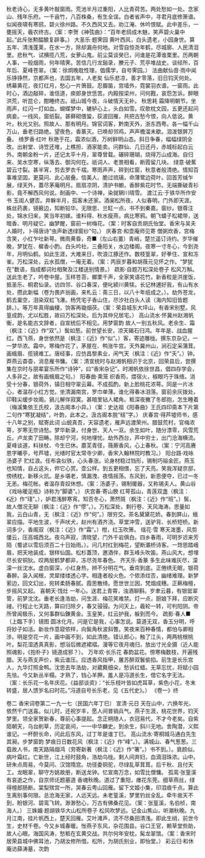 <!-- { "loadSidebar": true } -->
秋老诗心，无多黄叶敲窗雨。荒池半月过重阳，人比青荷苦。两处愁如一处。念家山、残年乐府。一千亩竹，八百株桑，有生全误。白者省声中，寻君月底修箫谱。似闻夜啸有寒鸱，碧火徐州路。不久西风又去。劝江淹、休吟恨赋。此中差乐，一甕摇天，羲农终古。（案：李贺《神弦曲》：“百年老鸱成木魅，笑声碧火巢中起。”此斥张勲醖酿复辟事。）
大圣乐·题霁园
黄叶西风，白头遗老，小园身世。算五年、清浅蓬莱，在水一方，除却漏舟何地。对雪自惊尧年鹤，尽城廓、人民清泪里。悲秋气、试横揽八荒，女萝山鬼。前尘莫谈癸巳，问谁是花潭谁栗里。历两朝人事，一般烟雨，何年晴霁。苦信几行龙谿录，賸元子、荒亭堆战史。谈经所，百年后、夏峰苍翠。（案：徐炯晚耽性理，倡儒学，自号霁园。）
法曲献仙音·雨中闻乐铮铮然，京都声也，去国五年，人老矣
仙乐悲凉，善才零落，旧日钧天何处。绣幕黄花，夜灯红月，愁心一片箫鼓。忍擫笛，宫墙外，霓裳羽衣谱。一窗雨。此时心，酒边敲碎，谁信道，庾郎身世恁苦。内殿按梁州，问何戡，哀怨怎诉。醉眼洪荒，听昆仑，酣睡终古。祇山城今夜，斗破情天无补。
秋思耗
霜降明朝节。坐雨声，红闪一灯如血。蝴蝶梦中，辘轳心上，头白如雪。叹欹枕文园，五更还起问病妾。一线风，窗纸裂。甚藓砌偎蛩，荻波回雁，共把古愁今恨，向人低说。黄叶。秋光又别。照故人、那有明月。锦官词客，黔南天外，浙东西粤。各一幅千山万山，垂老归路绝。望夜色，香篆灭。已唤却邻鸡，声声檐溜未歇。泪泼银屏万叠。
绮罗香·红叶
秋艳于花，霜浓似酒，万树鲜明山态。斜日争春，幅幅绿阴全改。出射堂、诗笠还堆，上樵担、酒家能卖。问群仙、几日还丹，赤城标起白云外。南朝金粉一片，还记太平十月，翠尊曾载。碾碎珊瑚，烧得万山成海。自归来、吴水空寒，纵落去、御沟何在。祇词人、老景相看，断霞留几块。
绿意·破蕉
碧云寸裂。甚半宵，剪去罗衣千褶。寒雨声声，碎到红窗，秋意者般清绝。情知百事难坚固，更莫问、此心层叠。信美人、脆过琉璃，命薄鹭边荷叶。回首芳缄乍展，绿天外，蓋尽茅庵明月。扇扇凉阴，清护书幮，香醉紫花时节。无端撕破青衫影，竟不解西风何说。耐画中、一个诗禅，染就辋川晴雪。
渡江云·于铁华所作安书
玉闺人健否。井榦半月，孤客未还家。酒阑松所夜，人似春明，门外即天涯。蛛丝药裹，镜籢边，知断铅华。无限思、兰缸一点，书不到秦嘉。窗纱。银尊注处，锦水归来，笑当年初嫁。谁料得、秋水瘦燕，病比寒鸦。朝飞蟢子松裙带，送暗香、明月疑它。幽梦醒，窗前一树梅花。（案：时客自贡胡氏怡堂。香宋与吴夫人婚时，卜得唐诗“虫声新透绿窗纱”句。）
庆春宫·和壶庵师见寄
僧粥炊香，宫梅含笑，小红乍吐新萼。微雨黄昏，奇■（左山右畺）青峭，楚兰遥订诗约。岁华催晚，梦犹在、樨香小酌。白头吟社，三叠阳关，水边楼阁。夜寒一寸冬心，今到尧年，月明仙鹤。如此生涯，大难来日，吹浪江豚还作。数枝篁翠，好拳住、宣和冻雀。万松深处，云水孤僧，一庵无着。（案：丙辰岁暮和胡薇元见怀之作。“梦犹在”数语，指成都词社相聚及江楼送别情景。）
疏影·自题万松深处卷子
松风万斛。送此生老了，吟卷中屋。玉样苍苔，榔栗千声，全家笑语花竹。新香粒是洪崖饭，抵圣乐、桐君仙录。访四邻、谷口春深，便叱颍川黄犊。长记林逋好我，有山有水处，攒此新幅（卷为畏庐翁画，来札云：斋三日，以八十年纸成之。）。劫外苍龙，鹤去巢空，泪染双虹飞瀑。杨凭宅子香山住，尽汐社白头人读（海内知旧皆题辞。）。等万年真得幽棲，饷客再锄烟茯。（案：荣县城东大坪山，有香宋别墅。风篁成韵，尤以松胜，故曰万松深处。后为其仲兄居宅。）
高山流水·怀冀州赵湘帆衡，是名能古文辞者，自宣统后不相见。用梦窗韵
故人一别五秋风。老余生、霜（枫注：《近》作“双”。）鬓如葱。前世望长安，凉天碣石归鸿。年年是、战血腥红。西飞燕，身世依然是（枫注：《近》作“似”。）客，寄迹雕栊。撰东京杂记，一一梦华浓。霜中。寒梅作花了，茅屋在、鸭涨牛宫。天外冀州山，涧石定采蒲茸。画蛾眉、揽镜难工。唐经事，应仿昌黎素业，闲气天（枫注：《近》作“夭”。）钟。莽燕云杳杳，消息雁书慵。（案：清宣统时与赵湘帆相识于北京，回荣县后，尝撰集在京时与朋辈宴乐所作“诗钟”，曰“香宋杂记”。时湘帆依徐世昌，倡四存学会，人多非之，故有画蛾眉之句。）
阳春曲·熏笼
织香筠，煨宿火，椒眼巧于珠络。消受十分春，银荷外，镇日相守翠云幕。不成孤酌。新上脸桃花浓萼。同是一片冰心，者温存小红方觉。坐清漏南宫，罗巾单薄。谁化得春冰泪落。窗前余灰拨处，印鞋尖缓步妆阁。猧儿解伴寂寞。甚暗里钻人裙角。秪深夜撇了冬郎抱，怎生睡着（梅溪集依王氏校，汲古阁本小异。）（案：史达祖《阳春曲》王氏四印斋本下片第二句作“寒犹凝结”，叶韵，此本之。汲古阁本脱“结”字。）
庆春宫·得芦墟师书，感十八年之别，赋寄此词
山蜕真吾，天容遗老，雁声远渡荣州。腊鼓荒村，官梅浓萼，岁寒无奈诗愁。梦华新录，付身世、天人一沤。余生如叶，随分漂零，风雪荒丘。卢龙卖了田畴。除却宁河，何地埋忧。劫外西台，芦中穷士，出门沧海横流。夏峰谈道，料扶杖、今生已休。蘼芜青径，薇蕨香风，心上春秋。（案：宁河高赓恩字曦亭，号芦墟，光绪时官太常寺少卿，香宋入翰林院时教习。）
阳台路·戏咏汤婆子
贮红浪。任布衾似铁，心头春涨。论身材稳过铛形，锡制巧镕金匠。燕玉也知情，自占这头，侭它心赏。壶公样。到五更相偎，忘了天亮。笑我浑疑京邸，傍绣枕，新移火炕。是乡堪老，慎漏洩、夜情摇荡。东风到，新恩便夺，已过一冬无恙。梅花帐。者温存青奴休想。（案：汤婆子，锡制暖器，又称锡夫人。黄山谷《戏咏暖足瓶》诗称为“脚婆”。）
庆宫春·寄山腴
红萼孤山，青莲双盏（枫注：《近》作“琖”。），妒君浅醉寒宵。知否冬心，萧然斑（枫注：《近》作“班”。）鬓，故人僧况无聊（枫注：《近》作“憀”。）。万松深处，剩行卷、天风海涛。思量如我，云白山青，无（枫注：《近》作“何”。）限穷交。茶名黛黛花娇。春到屏山，蛾翠应描。平地生波，千声吠犬，赵州有酒齐浇。草堂冲雪，送驴背、长桥短桥。新词多少，香阁双（枫注：《近》作“霜”。）柑，红玉吹箫。
瑶花·雪
寒天泼墨，风剪僵云，压高城西北。夜乌声寂，清晓望，门外千岩俱白。四乡春雨，可明岁迟来芳陌（蜀谚以雪后须百二十日始雨。）。问几村红到梅花，望断灞桥诗客。一筇思踏峨眉，把天地装成，银样仙国。松杉蓋顶，邀酒伴，群玉峰头吹笛。燕山风大，想埋尽长安铜狄。叹两层鹤梦都非，冻尽尧年春色。
齐天乐·香篆
多生此味难灰尽，濛濛一丝沈水。虚白窗深，小红身热，辨不分明花气。垂帘到底。正倦绣无眠，银荷春醉。袅入闻根，灵犀缕缕透心字。相逢者般火色。个侬添炷否，幽绪难理。新梦萦边，回文幻出，宛转柔肠春腻。霞思散绮。愿世世兰因，梵烟成穗。正爇梅檀，步摇风又起。
喜朝天·饯灶
一年心。送君上青霄，浊酒聊斟。岁聿云暮，有银罂翠管，前梦沈沈。垂老长逢浩劫，问生涯、梅花笑难禁。灯一点，厨娘下拜，应断灾祲。行程止七天路，算曰归除夕，春又骎骎。为问天上，羲轮一转，可判阳阴。帝所曾闻极乐，又何事群仙錬黄金。玉皇笑，红云护我，躲到而今。
疏影·春人■（上臨下手）镜图
圆冰化月。问是它是我，心事怎说。莫道无双，香玉分明，呼将妙子如活。新妆作意窥侬样，向鬓角秋波斜瞥。笑夜来百种春情，都怕与卿相涉。明是空花一片，画中画不到，如此清绝。错认郎心，触了江头，两两桃根桃叶。梨花湿透真真影，想浴后微遮裙褶。漫等它夜月魂归，放出寸光全摄（近人能照魂影，《抱朴子》镜道成邪？）。
万年欢·长乐花
春韵盆花。傍寒梅数枝，开遍残腊。天与燕支声价，紫云谁压。应透香风指甲，屠苏醉双鬟偷掐。前生是长乐宫人，九华灯照金鸭。沈思去年浩劫，对葳蕤细朵，愁诉红蜡。无草忘忧，将赋小园先怯。今又新丛半榻。才熟了，铛心羊胛。羞人是冯道长生，借它名字无法。（案：长乐花一名年庆花。《益部谈资》：“长乐枝叶皆如虎耳草，紫色小花，冬末转盛，居人馈岁名曰时花。”冯道自号长乐老，见《五代史》。）
《卷一》终

卷二
香宋词卷第二一九一七（民国六年丁巳）
宣清·元日
天在山中，六换年光，依然千门送喜。似儿时，还祝岁丰，愿人间普销兵气。燕子生涯，桃花世界，钧天梦里。领全家贺新春，尊前心事提起。念正朔随人，衣冠易代，不才今老矣。自紫陌朝天，乌台削草，历定哀间，一一中华麟史。到余生，斜川无地。舍陶潜，义熙谁记。一杯酧长命，问此后东风，过丁年是谁丁巳。
高山流水·寄桐城马通白先生其昶。步梦窗韵
梦痕日日数花风（枫注：《近》作“峰”。）。满城山、春气葱葱。三载故人书，南天路隔烟鸿（劳寄新著（枫注：《近》作“箸”。）书不到。）。衰颜似、病叶霜红。亡新世，江上经时鼓角，浩劫乌栊。剩人间弃妇，血滴泪珠浓。山中。研朱点周易，今莫问、汉馆隋宫。坊径委铜驼，尽绿乱草茸茸。后千秋、且付天工。龙眠翠，聊守方姚故册，断送龙钟。忆宣南万念，如雪比僧慵。
孤鸾·张篁溪有哀逝之作，自京师讬题墓道
香魂秋晚。道过了重阳，瘗花东莞。细草燕丝，绿得檀郎肠断。棠梨殡宫一所，哭春云粤山回雁。留下文姬小集，印泪痕千点。算此生离别事何限。总沧海无家，人远天远。未老篁溪，梦里钓丝全乱。牵牛凿天不到，盼银河、碧鸾飞转。渺渺愁心，万古有佛桑花见。（案：张篁溪，名伯桢，南海人。）
三姝媚·题胡铁华大山松所卷子
松风吹梦远。记金山焦山，听潮秋晚。九月江南，挂片帆西上，楚天回雁。艾叶滩声，流不尽桑田清浅。即此生绡，前世今生，史材千卷。今又乡城春暖。怅燕子东风，杂花围县。谷口王官，赖草堂赀助，故人心眼。海国风涛，愁秪在玄黄交战。共尔何年安枕，髯龙翠馆。（案：香宋时居荣县城中佛耳池，乃胡汝修所借。松所，为胡氏别业，即怡堂。）
彩云归·和休庵访薛涛墓，次韵
